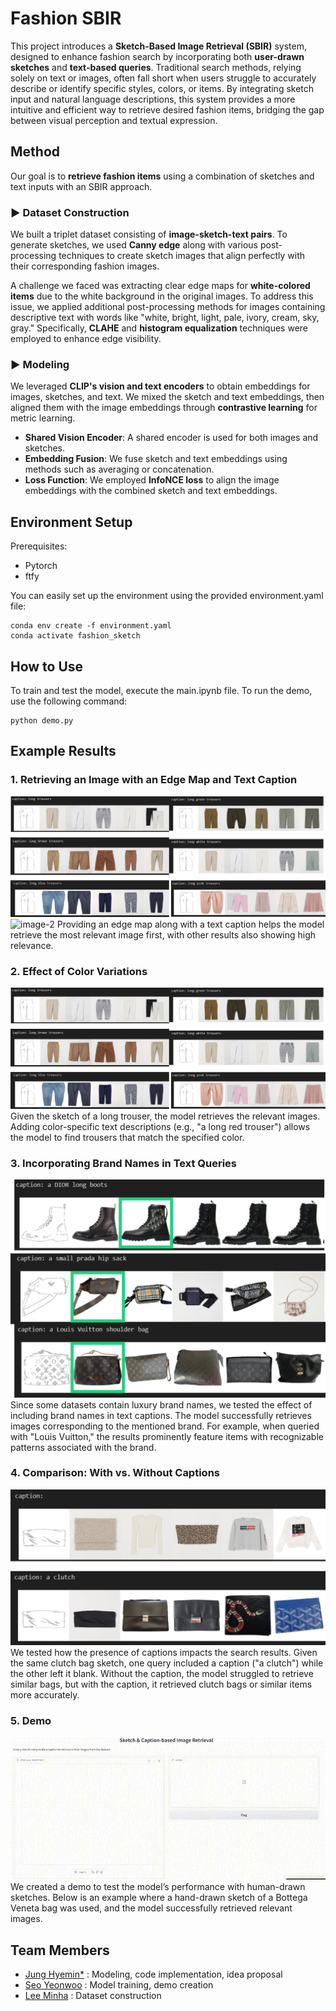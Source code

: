 # Fashion SBIR

This project introduces a **Sketch-Based Image Retrieval (SBIR)** system, designed to enhance fashion search by incorporating both **user-drawn sketches** and **text-based queries**. Traditional search methods, relying solely on text or images, often fall short when users struggle to accurately describe or identify specific styles, colors, or items. By integrating sketch input and natural language descriptions, this system provides a more intuitive and efficient way to retrieve desired fashion items, bridging the gap between visual perception and textual expression.

## Method
Our goal is to **retrieve fashion items** using a combination of sketches and text inputs with an SBIR approach.


### ▶️ Dataset Construction

We built a triplet dataset consisting of **image-sketch-text pairs**. To generate sketches, we used **Canny edge** along with various post-processing techniques to create sketch images that align perfectly with their corresponding fashion images.

A challenge we faced was extracting clear edge maps for **white-colored items** due to the white background in the original images. To address this issue, we applied additional post-processing methods for images containing descriptive text with words like "white, bright, light, pale, ivory, cream, sky, gray." Specifically, **CLAHE** and **histogram equalization** techniques were employed to enhance edge visibility.

### ▶️ Modeling

We leveraged **CLIP's vision and text encoders** to obtain embeddings for images, sketches, and text. We mixed the sketch and text embeddings, then aligned them with the image embeddings through **contrastive learning** for metric learning.

- **Shared Vision Encoder**: A shared encoder is used for both images and sketches.
- **Embedding Fusion**: We fuse sketch and text embeddings using methods such as averaging or concatenation.
- **Loss Function**: We employed **InfoNCE loss** to align the image embeddings with the combined sketch and text embeddings.

## Environment Setup

Prerequisites:
- Pytorch
- ftfy

You can easily set up the environment using the provided environment.yaml file:
``` 
conda env create -f environment.yaml
conda activate fashion_sketch
```
  
## How to Use

To train and test the model, execute the main.ipynb file.
To run the demo, use the following command:
```
python demo.py
```

## Example Results
### 1. Retrieving an Image with an Edge Map and Text Caption
![image](assets/colors.png)
![image-2](https://github.com/user-attachments/assets/0b12b611-b2d0-4fa6-86d1-4bd49ed4790a)
Providing an edge map along with a text caption helps the model retrieve the most relevant image first, with other results also showing high relevance.

### 2. Effect of Color Variations
![image-3](assets/colors.png)
Given the sketch of a long trouser, the model retrieves the relevant images. Adding color-specific text descriptions (e.g., "a long red trouser") allows the model to find trousers that match the specified color.

### 3. Incorporating Brand Names in Text Queries
![image-4](assets/brand_names.png)
Since some datasets contain luxury brand names, we tested the effect of including brand names in text captions. The model successfully retrieves images corresponding to the mentioned brand. For example, when queried with "Louis Vuitton," the results prominently feature items with recognizable patterns associated with the brand.

### 4. Comparison: With vs. Without Captions
![image-5](assets/caption.png)
We tested how the presence of captions impacts the search results. Given the same clutch bag sketch, one query included a caption ("a clutch") while the other left it blank. Without the caption, the model struggled to retrieve similar bags, but with the caption, it retrieved clutch bags or similar items more accurately.

### 5. Demo
![image-6](assets/demo.gif)
We created a demo to test the model’s performance with human-drawn sketches. Below is an example where a hand-drawn sketch of a Bottega Veneta bag was used, and the model successfully retrieved relevant images.

## Team Members
- [Jung Hyemin*](https://github.com/hmin27) : Modeling, code implementation, idea proposal
- [Seo Yeonwoo](https://github.com/readygetset) : Model training, demo creation
- [Lee Minha](https://github.com/mlnha) : Dataset construction
